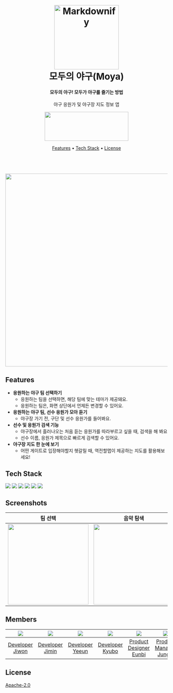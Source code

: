 
<h1 align="center">
  <br>
  <a href="http://www.amitmerchant.com/electron-markdownify"><img src="https://user-images.githubusercontent.com/77262576/226194974-de830b8f-5d54-45a2-826c-ae3922eff9bf.svg" alt="Markdownify" width="200"></a>
  <br>
  모두의 야구(Moya)
  <br>
</h1>


<h4 align="center">모두의 야구! 모두가 야구를 즐기는 방법</h4>
<p align="center">
야구 응원가 및 야구장 지도 정보 앱
</p>

<p align="center">
  <a href="https://apps.apple.com/us/app/%EB%AA%A8%EB%91%90%EC%9D%98-%EC%95%BC%EA%B5%AC/id6444238142">
    <img src="https://user-images.githubusercontent.com/52993882/219651102-a12adc2c-7913-439b-9bcb-b46c44d66a4b.png" width="260" height="90" style="display:block; margin:0 auto;" />
  </a>
</p>

<p align="center">
  <a href="#features">Features</a> •
  <a href="#techstack">Tech Stack</a> •
  <a href="#license">License</a>
</p>
<br>
<h1 align="center">
  <img src = "https://user-images.githubusercontent.com/52993882/228162861-738f92d5-38cb-4acd-8114-611f4bcc6063.png" width="600" class= "center"></h1>



## Features

* **응원하는 야구 팀 선택하기**
  - 응원하는 팀을 선택하면, 해당 팀에 맞는 테마가 제공돼요.
  - 응원하는 팀은, 화면 상단에서 언제든 변경할 수 있어요.
* **응원하는 야구 팀, 선수 응원가 모아 듣기**
  - 야구장 가기 전, 구단 및 선수 응원가를 들어봐요.
* **선수 및 응원가 검색 기능**
  - 야구장에서 흘러나오는 처음 듣는 응원가를 따라부르고 싶을 때, 검색을 해 봐요
  - 선수 이름, 응원가 제목으로 빠르게 검색할 수 있어요.
* **야구장 지도 한 눈에 보기**
  - 어떤 게이트로 입장해야할지 헷갈릴 때, 역전할맵이 제공하는 지도를 활용해보세요!

## Tech Stack

 <img src="https://img.shields.io/badge/Swift UI-F05138?style=for-the-badge&logo=Swift&logoColor=white">
 <img src="https://img.shields.io/badge/Firebase-FFCA28?style=for-the-badge&logo=Firebase&logoColor=white">
 <img src="https://img.shields.io/badge/AVFoundation-FA243C?style=for-the-badge&logo=AppleMusic&logoColor=white">
 <img src="https://img.shields.io/badge/Github-181717?style=for-the-badge&logo=GitHub&logoColor=white">
 <img src="https://img.shields.io/badge/Notion-000000?style=for-the-badge&logo=Notion&logoColor=white">
 <img src="https://img.shields.io/badge/Figma-F24E1E?style=for-the-badge&logo=Figma&logoColor=white">
 
## Screenshots
|팀 선택|음악 탐색|응원가 상세 뷰|응원가 검색|지도 탐색|
|---|---|---|---|---|
|<img src = "https://user-images.githubusercontent.com/52993882/228161517-3773ca33-de7e-4c13-94a1-c7531a393c8b.png" width=250>|<img src = "https://user-images.githubusercontent.com/52993882/228161915-a3ce40f4-9691-4665-b736-9e4767f6960f.png" width=250>|<img src = "https://user-images.githubusercontent.com/52993882/228162098-18b5b625-6d63-4478-ae80-9d52b5ee9a64.png" width = 250>|<img src = "https://user-images.githubusercontent.com/52993882/228162253-9dc91903-1a14-449d-845a-99c1c5f0de96.png" width = 250>|<img src = "https://user-images.githubusercontent.com/52993882/228162247-fd77a935-4d10-4425-b770-288e364a546a.png" width = 250>

## Members
|<img src="https://github.com/JIWON1923.png">|<img src="https://github.com/JMM00.png">|<img src="https://github.com/yeniful.png">|<img src="https://github.com/Anti9uA.png">|<img src="https://github.com/Eunbi-Cho.png">|<img src="https://github.com/junginyu.png">|
|:-:|:-:|:-:|:-:|:-:|:-:|
|[Developer<br/>Jiwon](https://github.com/JIWON1923)|[Developer<br/>Jimin](https://github.com/JMM00)|[Developer<br/>Yeeun](https://github.com/yeniful)|[Developer<br/>Kyubo](https://github.com/Anti9uA)|[Product<br/>Designer<br/>Eunbi](https://github.com/Eunbi-Cho)|[Product<br/>Manager<br/>Jungin](https://github.com/junginyu)|

## License

[Apache-2.0](https://choosealicense.com/licenses/apache-2.0/)

